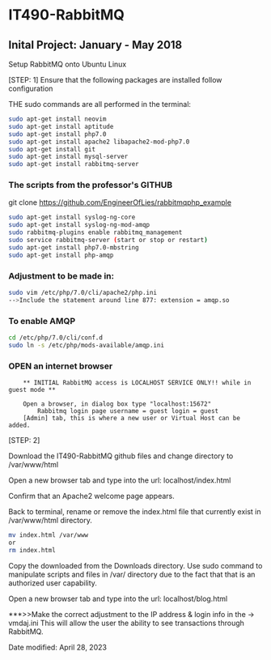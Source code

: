 # IT490-RabbitMQ 
## Inital Project: January - May 2018

Setup RabbitMQ onto Ubuntu Linux

[STEP: 1]
Ensure that the following packages are installed follow configuration 

THE sudo commands are all performed in the terminal:
``` bash
sudo apt-get install neovim
sudo apt-get install aptitude
sudo apt-get install php7.0 
sudo apt-get install apache2 libapache2-mod-php7.0
sudo apt-get install git
sudo apt-get install mysql-server
sudo apt-get install rabbitmq-server
```
### The scripts from the professor's GITHUB
git clone https://github.com/EngineerOfLies/rabbitmqphp_example

``` bash
sudo apt-get install syslog-ng-core
sudo apt-get install syslog-ng-mod-amqp
sudo rabbitmq-plugins enable rabbitmq_management
sudo service rabbitmq-server (start or stop or restart) 
sudo apt-get install php7.0-mbstring
sudo apt-get install php-amqp
```
### Adjustment to be made in:
```bash
sudo vim /etc/php/7.0/cli/apache2/php.ini
-->Include the statement around line 877: extension = amqp.so
```

### To enable AMQP
``` bash
cd /etc/php/7.0/cli/conf.d
sudo ln -s /etc/php/mods-available/amqp.ini
```

### OPEN an internet browser
```	
	** INITIAL RabbitMQ access is LOCALHOST SERVICE ONLY!! while in guest mode **

	Open a browser, in dialog box type "localhost:15672"
		Rabbitmq login page username = guest login = guest
	[Admin] tab, this is where a new user or Virtual Host can be added.
```

[STEP: 2]

Download the IT490-RabbitMQ github files and change directory to  /var/www/html

Open a new browser tab and type into the url: localhost/index.html

Confirm that an Apache2 welcome page appears.

Back to terminal, rename or remove the index.html file that currently exist in /var/www/html directory.
```bash
mv index.html /var/www
or
rm index.html
```

Copy the downloaded from the Downloads directory.  Use sudo command to manipulate scripts and files in /var/ directory 
due to the fact that that is an authorized user capability.

Open a new browser tab and type into the url: localhost/blog.html

***>>Make the correct adjustment to the IP address & login info in the ->  vmdaj.ini
This will allow the user the ability to see transactions through RabbitMQ. 


Date modified: April 28, 2023

	
